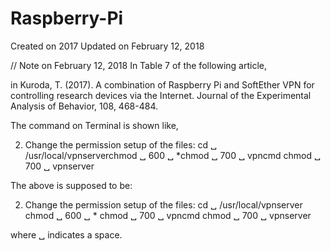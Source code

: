 # Raspberry-Pi

Created on 2017
Updated on February 12, 2018


// Note on February 12, 2018
In Table 7 of the following article, 

in Kuroda, T. (2017). A combination of Raspberry Pi and SoftEther VPN for controlling research devices via the Internet. Journal of the Experimental Analysis of Behavior, 108, 468-484.

The command on Terminal is shown like,

2) Change the permission setup of the files:
cd ␣ /usr/local/vpnserverchmod ␣ 600 ␣ *chmod ␣ 700 ␣ vpncmd
chmod ␣ 700 ␣ vpnserver

The above is supposed to be:

2) Change the permission setup of the files:
cd ␣ /usr/local/vpnserver
chmod ␣ 600 ␣ *
chmod ␣ 700 ␣ vpncmd
chmod ␣ 700 ␣ vpnserver

where ␣ indicates a space.



